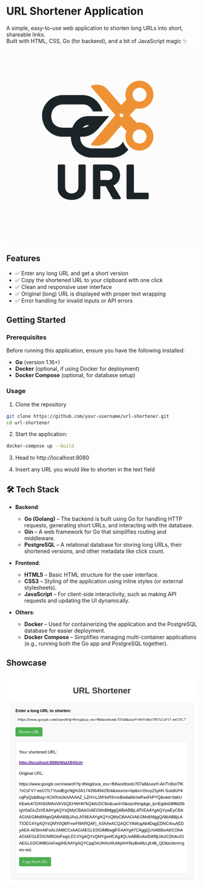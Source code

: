 # URL Shortener Application

A simple, easy-to-use web application to shorten long URLs into short, shareable links.  
Built with HTML, CSS, Go (for backend), and a bit of JavaScript magic ✨

![URL Shortener Application](./assets/url_shortener_logo.png)


## Features

- ✅ Enter any long URL and get a short version
- ✅ Copy the shortened URL to your clipboard with one click
- ✅ Clean and responsive user interface
- ✅ Original (long) URL is displayed with proper text wrapping
- ✅ Error handling for invalid inputs or API errors


## Getting Started

### Prerequisites

Before running this application, ensure you have the following installed:

- **Go** (version 1.16+)
- **Docker** (optional, if using Docker for deployment)
- **Docker Compose** (optional, for database setup)

### Usage

1. Clone the repository

```bash
git clone https://github.com/your-username/url-shortener.git
cd url-shortener
```

2. Start the application:

```bash
docker-compose up --build 
```

3. Head to http://localhost:8080

4. Insert any URL you would like to shorten in the text field

## 🛠️ Tech Stack

- **Backend**:  
  - **Go (Golang)** – The backend is built using Go for handling HTTP requests, generating short URLs, and interacting with the database.
  - **Gin** – A web framework for Go that simplifies routing and middleware.
  - **PostgreSQL** – A relational database for storing long URLs, their shortened versions, and other metadata like click count.

- **Frontend**:  
  - **HTML5** – Basic HTML structure for the user interface.
  - **CSS3** – Styling of the application using inline styles (or external stylesheets).
  - **JavaScript** – For client-side interactivity, such as making API requests and updating the UI dynamically.
  
- **Others**:
  - **Docker** – Used for containerizing the application and the PostgreSQL database for easier deployment.
  - **Docker Compose** – Simplifies managing multi-container applications (e.g., running both the Go app and PostgreSQL together).


## Showcase

![URL Shortener Showcase](./assets/url_shortener_showcase.png)
